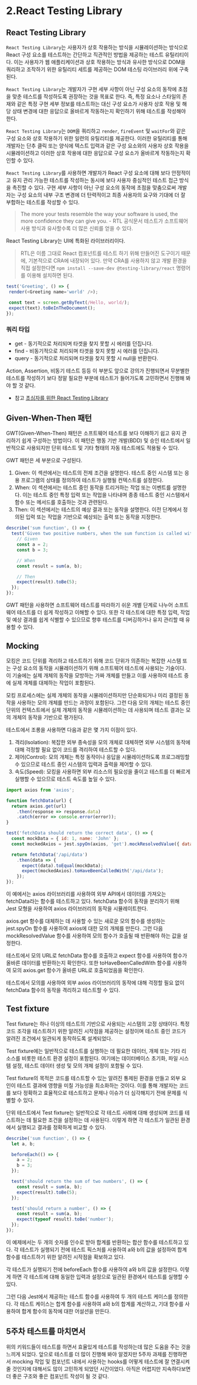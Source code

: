 # 2.React Testing Library

## React Testing Library

`React Testing Library`는 사용자가 상호 작용하는 방식을 시뮬레이션하는 방식으로 React 구성 요소를 테스트하는 간단하고 직관적인 방법을 제공하는 테스트 유틸리티이다.
이는 사용자가 웹 애플리케이션과 상호 작용하는 방식과 유사한 방식으로 DOM을 쿼리하고 조작하기 위한 유틸리티 세트를 제공하는 DOM 테스팅 라이브러리 위에 구축된다.

`React Testing Library`는 개발자가 구현 세부 사항이 아닌 구성 요소의 동작에 초점을 맞춘 테스트를 작성하도록 권장하는 것을 목표로 한다.
즉, 특정 요소나 스타일의 존재와 같은 특정 구현 세부 정보를 테스트하는 대신 구성 요소가 사용자 상호 작용 및 해당 상태 변경에 대한 응답으로 올바르게 작동하는지 확인하기 위해 테스트를 작성해야 한다.

`React Testing Library`는 `DOM`을 쿼리하고 `render`, `fireEvent` 및 `waitFor`와 같은 구성 요소와 상호 작용하기 위한 일련의 유틸리티를 제공한다.
이러한 유틸리티를 통해 개발자는 단추 클릭 또는 양식에 텍스트 입력과 같은 구성 요소와의 사용자 상호 작용을 시뮬레이션하고 이러한 상호 작용에 대한 응답으로 구성 요소가 올바르게 작동하는지 확인할 수 있다.

`React Testing Library`를 사용하면 개발자가 React 구성 요소에 대해 보다 안정적이고 유지 관리 가능한 테스트를 작성하는 동시에 보다 사용자 중심적인 테스트 접근 방식을 촉진할 수 있다.
구현 세부 사항이 아닌 구성 요소의 동작에 초점을 맞춤으로써 개발자는 구성 요소의 내부 구조 변경에 더 탄력적이고 최종 사용자의 요구와 기대에 더 잘 부합하는 테스트를 작성할 수 있다.

> The more your tests resemble the way your software is used,
> the more confidence they can give you. - RTL 공식문서
> 테스트가 소프트웨어 사용 방식과 유사할수록 더 많은 신뢰를 얻을 수 있다.

React Testing Library는 UI에 특화된 라이브러리이다.

> RTL은 이름 그대로 React 컴포넌트를 테스트 하기 위해 만들어진 도구이기 때문에,
> 기본적으로 CRA에 내장되어 있다. 만약 CRA를 사용하지 않고 개발 환경을 직접 설정한다면
> `npm install --save-dev @testing-library/react` 명령어를 이용해 설치하면 된다.

```typescript
test('Greeting', () => {
 render(<Greeting name='world' />);

 const text = screen.getByText(/Hello, world/);
 expect(text).toBeInTheDocument();
});
```

### 쿼리 타입

- get - 동기적으로 처리되며 타겟을 찾지 못할 시 에러를 던집니다.
- find - 비동기적으로 처리되며 타겟을 찾지 못할 시 에러를 던집니다.
- query - 동기적으로 처리되며 타겟을 찾지 못할 시 null을 반환한다.

Action, Assertion, 비동기 테스트 등등 이 부분도 앞으로 강의가 진행되면서 무분별한 테스트를
작성하기 보다 정말 필요한 부분에 테스트가 들어가도록 고민하면서 진행해 봐야 할 것 같다.

- 참고
[초심자를 위한 React Testing Library](https://tecoble.techcourse.co.kr/post/2021-10-22-react-testing-library/)

## Given-When-Then 패턴

GWT(Given-When-Then) 패턴은 소프트웨어 테스트를 보다 이해하기 쉽고 유지 관리하기 쉽게 구성하는 방법이다.
이 패턴은 행동 기반 개발(BDD) 및 승인 테스트에서 일반적으로 사용되지만 단위 테스트 및 기타 형태의 자동 테스트에도 적용될 수 있다.

GWT 패턴은 세 부분으로 구성된다.

1. Given: 이 섹션에서는 테스트의 전제 조건을 설명한다. 테스트 중인 시스템 또는 응용 프로그램의 상태를 정의하여 테스트가 실행될 컨텍스트를 설정한다.
2. When: 이 섹션에서는 테스트 중인 동작을 트리거하는 작업 또는 이벤트를 설명한다. 이는 테스트 중인 특정 입력 또는 작업을 나타내며 종종 테스트 중인 시스템에서 함수 또는 메서드를 호출하는 것과 관련된다.
3. Then: 이 섹션에서는 테스트의 예상 결과 또는 동작을 설명한다. 이전 단계에서 정의된 입력 또는 작업을 기반으로 예상되는 출력 또는 동작을 지정한다.

```js
describe('sum function', () => {
  test('Given two positive numbers, when the sum function is called with those numbers, then the result should be the sum of the two numbers', () => {
    // Given
    const a = 2;
    const b = 3;

    // When
    const result = sum(a, b);

    // Then
    expect(result).toBe(5);
  });
});
```

GWT 패턴을 사용하면 소프트웨어 테스트를 따라하기 쉬운 개별 단계로 나누어 소프트웨어 테스트를 더 쉽게 작성하고 이해할 수 있다.
또한 각 테스트에 대한 특정 입력, 작업 및 예상 결과를 쉽게 식별할 수 있으므로 향후 테스트를 디버깅하거나 유지 관리할 때 유용할 수 있다.

## Mocking

모킹은 코드 단위를 격리하고 테스트하기 위해 코드 단위가 의존하는 복잡한 시스템 또는 구성 요소의 동작을 시뮬레이션하기 위해 소프트웨어 테스트에 사용되는 기술이다.
이 기술에는 실제 개체의 동작을 모방하는 가짜 개체를 만들고 이를 사용하여 테스트 중에 실제 개체를 대체하는 작업이 포함된다.

모킹 프로세스에는 실제 개체의 동작을 시뮬레이션하지만 단순화되거나 미리 결정된 동작을 사용하는 모의 개체를 만드는 과정이 포함된다.
그런 다음 모의 개체는 테스트 중인 단위의 컨텍스트에서 실제 개체의 동작을 시뮬레이션하는 데 사용되며 테스트 결과는 모의 개체의 동작을 기반으로 평가된다.

테스트에서 조롱을 사용하면 다음과 같은 몇 가지 이점이 있다.

1. 격리(Isolation): 복잡한 외부 종속성을 모의 개체로 대체하면 외부 시스템의 동작에 대해 걱정할 필요 없이 코드를 격리하여 테스트할 수 있다.
2. 제어(Control): 모의 개체는 특정 동작이나 응답을 시뮬레이션하도록 프로그래밍할 수 있으므로 테스트 중인 시스템의 입력과 출력을 제어할 수 있다.
3. 속도(Speed): 모킹을 사용하면 외부 리소스의 필요성을 줄이고 테스트를 더 빠르게 실행할 수 있으므로 테스트 속도를 높일 수 있다.

```js
import axios from 'axios';

function fetchData(url) {
  return axios.get(url)
    .then(response => response.data)
    .catch(error => console.error(error));
}

test('fetchData should return the correct data', () => {
  const mockData = { id: 1, name: 'John' };
  const mockedAxios = jest.spyOn(axios, 'get').mockResolvedValue({ data: mockData });

  return fetchData('/api/data')
    .then(data => {
      expect(data).toEqual(mockData);
      expect(mockedAxios).toHaveBeenCalledWith('/api/data');
    });
});
```

이 예에서는 axios 라이브러리를 사용하여 외부 API에서 데이터를 가져오는 fetchData라는 함수를 테스트하고 있다.
fetchData 함수의 동작을 분리하기 위해 Jest 모형을 사용하여 axios 라이브러리의 동작을 시뮬레이트한다.

axios.get 함수를 대체하는 데 사용할 수 있는 새로운 모의 함수를 생성하는 jest.spyOn 함수를 사용하여 axios에 대한 모의 개체를 만든다.
그런 다음 mockResolvedValue 함수를 사용하여 모의 함수가 호출될 때 반환해야 하는 값을 설정한다.

테스트에서 모의 ​​URL로 fetchData 함수를 호출하고 expect 함수를 사용하여 함수가 올바른 데이터를 반환하는지 확인한다.
또한 toHaveBeenCalledWith 함수를 사용하여 모의 axios.get 함수가 올바른 URL로 호출되었음을 확인한다.

테스트에서 모의를 사용하여 외부 axios 라이브러리의 동작에 대해 걱정할 필요 없이 fetchData 함수의 동작을 격리하고 테스트할 수 있다.

## Test fixture

Test fixture는 하나 이상의 테스트의 기반으로 사용되는 시스템의 고정 상태이다.
특정 코드 조각을 테스트하기 위한 알려진 시작점을 제공하는 설정이며 테스트 중인 코드가 알려진 조건에서 일관되게 동작하도록 설계되었다.

Test fixture에는 일반적으로 테스트를 실행하는 데 필요한 데이터, 개체 또는 기타 리소스를 비롯한 테스트 환경 설정이 포함된다. 여기에는 데이터베이스 초기화, 파일 시스템 설정, 테스트 데이터 생성 및 모의 개체 설정이 포함될 수 있다.

Test fixture의 목적은 코드를 테스트할 수 있는 알려진 통제된 환경을 만들고 외부 요인이 테스트 결과에 영향을 미칠 가능성을 최소화하는 것이다. 이를 통해 개발자는 코드를 보다 정확하고 효율적으로 테스트하고 문제나 이슈가 더 심각해지기 전에 문제를 식별할 수 있다.

단위 테스트에서 Test fixture는 일반적으로 각 테스트 사례에 대해 생성되며 코드를 테스트하는 데 필요한 조건을 설정하는 데 사용된다. 이렇게 하면 각 테스트가 일관된 환경에서 실행되고 결과를 정확하게 비교할 수 있다.

```js
describe('sum function', () => {
  let a, b;

  beforeEach(() => {
    a = 2;
    b = 3;
  });

  test('should return the sum of two numbers', () => {
    const result = sum(a, b);
    expect(result).toBe(5);
  });

  test('should return a number', () => {
    const result = sum(a, b);
    expect(typeof result).toBe('number');
  });
});
```

이 예제에서는 두 개의 숫자를 인수로 받아 합계를 반환하는 합산 함수를 테스트하고 있다.
각 테스트가 실행되기 전에 테스트 픽스처를 사용하여 a와 b의 값을 설정하여 합계 함수를 테스트하기 위한 알려진 시작점을 확보하고 있다.

각 테스트가 실행되기 전에 beforeEach 함수를 사용하여 a와 b의 값을 설정한다.
이렇게 하면 각 테스트에 대해 동일한 입력과 설정으로 일관된 환경에서 테스트를 실행할 수 있다.

그런 다음 Jest에서 제공하는 테스트 함수를 사용하여 두 개의 테스트 케이스를 정의한다.
각 테스트 케이스는 합계 함수를 사용하여 a와 b의 합계를 계산하고, 기대 함수를 사용하여 합계 함수의 동작에 대한 어설션을 만든다.

## 5주차 테스트를 마치면서

위의 키워드들이 테스트를 하면서 효율있게 테스트를 작성하는데 많은 도움을 주는 것을 느끼게 되었다.
앞으로 테스트를 더 많이 진행해 봐야 알겠지만 5주차 과제를 진행하면서 mocking 작업 및 컴포넌트 내에서 사용하는 hooks를 어떻게 테스트에 잘 연결시켜 줄 것인지에 대해서도
많이 고민하게 되었던 시간이었다.
아직은 어렵지만 지속하다보면 더 좋은 구조와 좋은 컴포넌트 작성이 될 것 같다.
